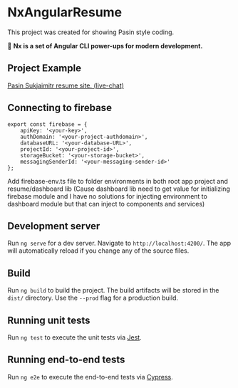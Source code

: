 # NxAngularResume

This project was created for showing Pasin style coding.

🔎 **Nx is a set of Angular CLI power-ups for modern development.**

## Project Example

[Pasin Sukjaimitr resume site. (live-chat)](https://resume.maipas.in)

## Connecting to firebase

```
export const firebase = {
    apiKey: '<your-key>',
    authDomain: '<your-project-authdomain>',
    databaseURL: '<your-database-URL>',
    projectId: '<your-project-id>',
    storageBucket: '<your-storage-bucket>',
    messagingSenderId: '<your-messaging-sender-id>'
};
```

Add firebase-env.ts file to folder environments in both root app project and resume/dashboard lib (Cause dashboard lib need to get value for initializing firebase module and I have no solutions for injecting environment to dashboard module but that can inject to components and services)

## Development server

Run `ng serve` for a dev server. Navigate to `http://localhost:4200/`. The app will automatically reload if you change any of the source files.

## Build

Run `ng build` to build the project. The build artifacts will be stored in the `dist/` directory. Use the `--prod` flag for a production build.

## Running unit tests

Run `ng test` to execute the unit tests via [Jest](https://karma-runner.github.io).

## Running end-to-end tests

Run `ng e2e` to execute the end-to-end tests via [Cypress](http://www.protractortest.org/).
